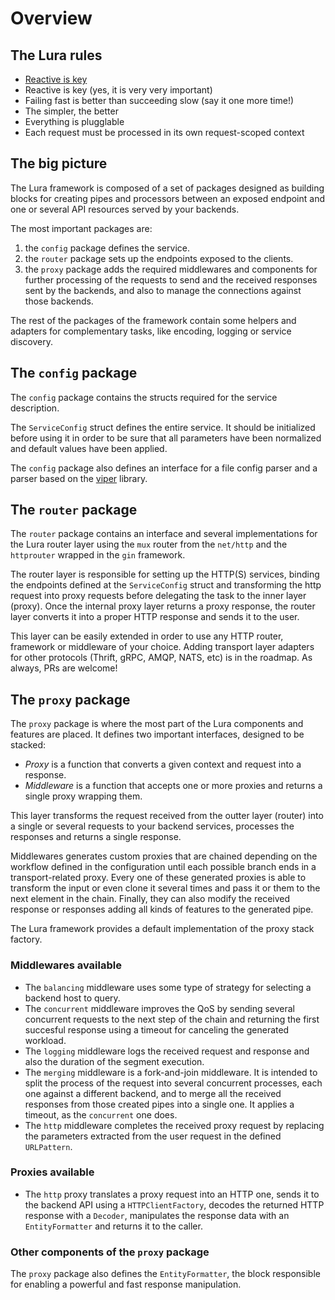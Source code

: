# Overview

## The Lura rules

* [Reactive is key](http://www.reactivemanifesto.org/)
* Reactive is key (yes, it is very very important)
* Failing fast is better than succeeding slow (say it one more time!)
* The simpler, the better
* Everything is plugglable
* Each request must be processed in its own request-scoped context

## The big picture

The Lura framework is composed of a set of packages designed as building blocks for creating pipes and processors between an exposed endpoint and one or several API resources served by your backends.

The most important packages are:

1. the `config` package defines the service.
2. the `router` package sets up the endpoints exposed to the clients.
3. the `proxy` package adds the required middlewares and components for further processing of the requests to send and the received responses sent by the backends, and also to manage the connections against those backends. 

The rest of the packages of the framework contain some helpers and adapters for complementary tasks, like encoding, logging or service discovery.

## The `config` package

The `config` package contains the structs required for the service description.

The `ServiceConfig` struct defines the entire service. It should be initialized before using it in order to be sure that all parameters have been normalized and default values have been applied.

The `config` package also defines an interface for a file config parser and a parser based on the [viper](https://github.com/spf13/viper) library.

## The `router` package

The `router` package contains an interface and several implementations for the Lura router layer using the `mux` router from the `net/http` and the `httprouter` wrapped in the `gin` framework.

The router layer is responsible for setting up the HTTP(S) services, binding the endpoints defined at the `ServiceConfig` struct and transforming the http request into proxy requests before delegating the task to the inner layer (proxy). Once the internal proxy layer returns a proxy response, the router layer converts it into a proper HTTP response and sends it to the user.

This layer can be easily extended in order to use any HTTP router, framework or middleware of your choice. Adding transport layer adapters for other protocols (Thrift, gRPC, AMQP, NATS, etc) is in the roadmap. As always, PRs are welcome!

## The `proxy` package

The `proxy` package is where the most part of the Lura components and features are placed. It defines two important interfaces, designed to be stacked:

* *Proxy* is a function that converts a given context and request into a response.
* *Middleware* is a function that accepts one or more proxies and returns a single proxy wrapping them.

This layer transforms the request received from the outter layer (router) into a single or several requests to your backend services, processes the responses and returns a single response.

Middlewares generates custom proxies that are chained depending on the workflow defined in the configuration until each possible branch ends in a transport-related proxy. Every one of these generated proxies is able to transform the input or even clone it several times and pass it or them to the next element in the chain. Finally, they can also modify the received response or responses adding all kinds of features to the generated pipe.

The Lura framework provides a default implementation of the proxy stack factory.

### Middlewares available

* The `balancing` middleware uses some type of strategy for selecting a backend host to query.
* The `concurrent` middleware improves the QoS by sending several concurrent requests to the next step of the chain and returning the first succesful response using a timeout for canceling the generated workload.
* The `logging` middleware logs the received request and response and also the duration of the segment execution.
* The `merging` middleware is a fork-and-join middleware. It is intended to split the process of the request into several concurrent processes, each one against a different backend, and to merge all the received responses from those created pipes into a single one. It applies a timeout, as the `concurrent` one does.
* The `http` middleware completes the received proxy request by replacing the parameters extracted from the user request in the defined `URLPattern`.

### Proxies available

* The `http` proxy translates a proxy request into an HTTP one, sends it to the backend API using a `HTTPClientFactory`, decodes the returned HTTP response with a `Decoder`, manipulates the response data with an `EntityFormatter` and returns it to the caller.

### Other components of the `proxy` package

The `proxy` package also defines the `EntityFormatter`, the block responsible for enabling a powerful and fast response manipulation.
